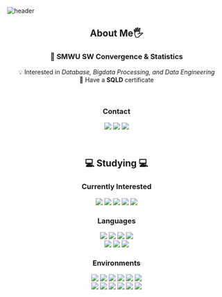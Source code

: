 ![header](https://capsule-render.vercel.app/api?type=waving&color=FFB9B9&&height=200&section=header&text=Bokyung%20Lee&fontSize=50)

<div align="center">

## About Me🖐️
### 🏫 SMWU SW Convergence & Statistics

💡 Interested in _Database, Bigdata Processing, and Data Engineering_   
📝 Have a **SQLD** certificate
 
<br>

### Contact
<a href="mailto:leebk1124@gmail.com"><img src="https://img.shields.io/badge/Gmail-EA4335?style=flat-square&logo=Gmail&logoColor=white"/></a>
<a href="https://gnuykob.tistory.com"><img src="https://img.shields.io/badge/Tistory-000000?style=flat-square&logo=Tistory&logoColor=white"/></a>
<a href="https://www.instagram.com/gnuykob_"><img src="https://img.shields.io/badge/Instagram-E4405F?style=flat-square&logo=Instagram&logoColor=white"/></a> 

</div>

<br>

<div align="center">

## 💻 Studying 💻

### Currently Interested

<img src="https://img.shields.io/badge/Hadoop-66CCFF?style=flat-square&logo=Apache%20Hadoop&logoColor=white"/>
<img src="https://img.shields.io/badge/Kafka-231F20?style=flat-square&logo=Apache%20kafka&logoColor=white"/>
<img src="https://img.shields.io/badge/Spark-E25A1C?style=flat-square&logo=Apache%20Spark&logoColor=white"/>
<img src="https://img.shields.io/badge/Spring-6DB33F?style=flat-square&logo=Spring&logoColor=white"/>
<img src="https://img.shields.io/badge/MySQL-4479A1?style=flat-square&logo=MySQL&logoColor=white"/>

<br>

### Languages

<img src="https://img.shields.io/badge/Python-3766AB?style=flat-square&logo=Python&logoColor=white"/>
<img src="https://img.shields.io/badge/Java-007396?style=flat-square&logo=OpenJDK&logoColor=white"/>
<img src="https://img.shields.io/badge/C-A8B9CC?style=flat-square&logo=C&logoColor=white"/>
<img src="https://img.shields.io/badge/Linux-FCC624?style=flat-square&logo=Linux&logoColor=white"/>
<br>
<img src="https://img.shields.io/badge/R-276DC3?style=flat-square&logo=R&logoColor=white"/> 
<img src="https://img.shields.io/badge/SAS-0072C6?style=flat-square&logo=SAS&logoColor=white"/>
<img src="https://img.shields.io/badge/Arduino-00979D?style=flat-square&logo=Arduino&logoColor=white"/>

<br>

### Environments
<img src="https://img.shields.io/badge/macOS-000000?style=flat-square&logo=Apple&logoColor=white"/>
<img src="https://img.shields.io/badge/VSCode-007ACC?style=flat-square&logo=Visual%20Studio%20Code&logoColor=white"/>
<img src="https://img.shields.io/badge/Jupyter-F37626?style=flat-square&logo=Jupyter&logoColor=white"/>
<img src="https://img.shields.io/badge/Google Colab-F9AB00?style=flat-square&logo=Google%20Colab&logoColor=white"/>
<img src="https://img.shields.io/badge/Elipse-2C2255?style=flat-square&logo=Eclipse%20IDE&logoColor=white"/>
<img src="https://img.shields.io/badge/IntelliJ-000000?style=flat-square&logo=IntelliJ%20IDEA&logoColor=white"/>

<br>

<img src="https://img.shields.io/badge/Android Studio-3DDC84?style=flat-square&logo=Android&logoColor=white"/>
<img src="https://img.shields.io/badge/GitHub-181717?style=flat-square&logo=GitHub&logoColor=white"/>
<img src="https://img.shields.io/badge/Conda Forge-000000?style=flat-square&logo=Conda-Forge&logoColor=white"/>
<img src="https://img.shields.io/badge/Cloudera-F96702?style=flat-square&logo=Cloudera&logoColor=white"/>
<img src="https://img.shields.io/badge/Slack-4A154B?style=flat-square&logo=Slack&logoColor=white"/>
<img src="https://img.shields.io/badge/Notion-000000?style=flat-square&logo=Notion&logoColor=white"/>


<!--
<h3 align="center">👩‍💻 My Github Stats 👩‍💻</h3>

![Anurag's GitHub stats](https://github-readme-stats.vercel.app/api?username=BoKyung124)

[![Top Langs](https://github-readme-stats.vercel.app/api/top-langs/?username=BoKyung124&layout=compact)](https://github.com/anuraghazra/github-readme-stats)
-->
